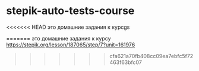 # stepik-auto-tests-course
<<<<<<< HEAD
 это домашние задания к курсgs




=======
 это домашние задания к курсу
https://stepik.org/lesson/187065/step/7?unit=161976
>>>>>>> cfa621a70fb408cc09ea7ebfc5f72463f63bfc07
